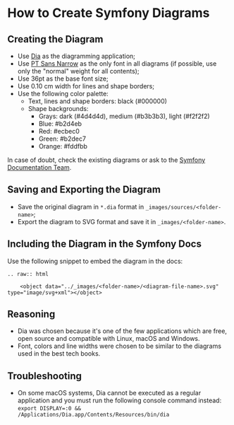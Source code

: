 How to Create Symfony Diagrams
==============================

Creating the Diagram
--------------------

* Use [Dia][1] as the diagramming application;
* Use [PT Sans Narrow][2] as the only font in all diagrams (if possible, use
  only the "normal" weight for all contents);
* Use 36pt as the base font size;
* Use 0.10 cm width for lines and shape borders;
* Use the following color palette:
  * Text, lines and shape borders: black (#000000)
  * Shape backgrounds:
    * Grays: dark (#4d4d4d), medium (#b3b3b3), light (#f2f2f2)
    * Blue: #b2d4eb
    * Red: #ecbec0
    * Green: #b2dec7
    * Orange: #fddfbb

In case of doubt, check the existing diagrams or ask to the
[Symfony Documentation Team][3].

Saving and Exporting the Diagram
--------------------------------

* Save the original diagram in `*.dia` format in `_images/sources/<folder-name>`;
* Export the diagram to SVG format and save it in `_images/<folder-name>`.

Including the Diagram in the Symfony Docs
-----------------------------------------

Use the following snippet to embed the diagram in the docs:

```
.. raw:: html

    <object data="../_images/<folder-name>/<diagram-file-name>.svg" type="image/svg+xml"></object>
```

Reasoning
---------

* Dia was chosen because it's one of the few applications which are free, open
  source and compatible with Linux, macOS and Windows.
* Font, colors and line widths were chosen to be similar to the diagrams used
  in the best tech books.

Troubleshooting
---------------

* On some macOS systems, Dia cannot be executed as a regular application and
  you must run the following console command instead:
  `export DISPLAY=:0 && /Applications/Dia.app/Contents/Resources/bin/dia`

[1]: http://dia-installer.de/
[2]: https://fonts.google.com/specimen/PT+Sans+Narrow
[3]: https://symfony.com/doc/current/contributing/code/core_team.html
